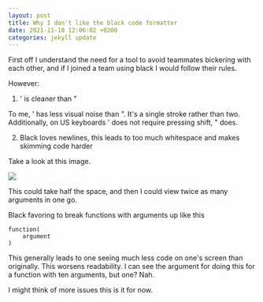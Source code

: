 ```yaml
---
layout: post
title: Why I don't like the black code formatter
date: 2021-11-18 12:06:02 +0200
categories: jekyll update
---
```


First off I understand the need for a tool to avoid teammates bickering with each other, and if I joined a team using black I would follow their rules.

However:

1. ' is cleaner than "

To me, ' has less visual noise than ". It's a single stroke rather than two. Additionally, on US keyboards ' does not require pressing shift, " does.

2. Black loves newlines, this leads to too much whitespace and makes skimming code harder

Take a look at this image.

<img src="{{site.url}}/images/blackbloat_args.png" style="display: block; margin: auto;" />

This could take half the space, and then I could view twice as many arguments in one go.

Black favoring to break functions with arguments up like this
```
function(
    argument
)
```

This generally leads to one seeing much less code on one's screen than originally. This worsens readability. I can see the argument for doing this
for a function with ten arguments, but one? Nah.

I might think of more issues this is it for now.
